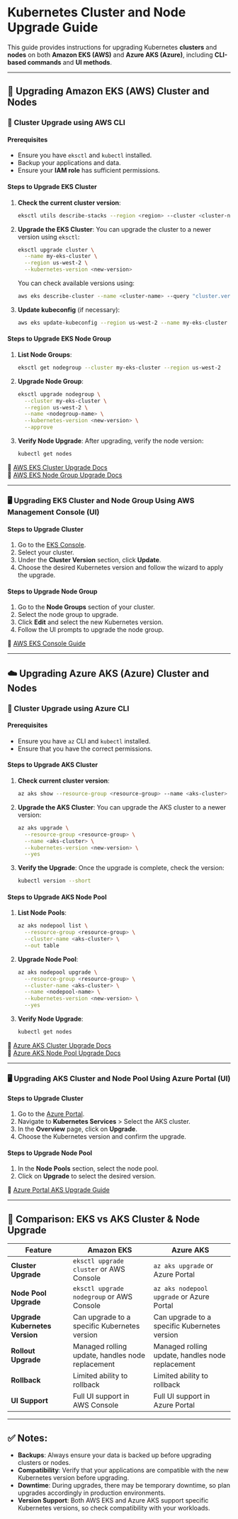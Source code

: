 # Kubernetes Cluster and Node Upgrade Guide

This guide provides instructions for upgrading Kubernetes **clusters** and **nodes** on both **Amazon EKS (AWS)** and **Azure AKS (Azure)**, including **CLI-based commands** and **UI methods**.

---

## 🚀 Upgrading Amazon EKS (AWS) Cluster and Nodes

### 🔧 Cluster Upgrade using AWS CLI

#### Prerequisites
- Ensure you have `eksctl` and `kubectl` installed.
- Backup your applications and data.
- Ensure your **IAM role** has sufficient permissions.

#### Steps to Upgrade EKS Cluster

1. **Check the current cluster version**:
   ```bash
   eksctl utils describe-stacks --region <region> --cluster <cluster-name>
   ```

2. **Upgrade the EKS Cluster**:
   You can upgrade the cluster to a newer version using `eksctl`:
   ```bash
   eksctl upgrade cluster \
     --name my-eks-cluster \
     --region us-west-2 \
     --kubernetes-version <new-version>
   ```
   You can check available versions using:
   ```bash
   aws eks describe-cluster --name <cluster-name> --query "cluster.version"
   ```

3. **Update kubeconfig** (if necessary):
   ```bash
   aws eks update-kubeconfig --region us-west-2 --name my-eks-cluster
   ```

#### Steps to Upgrade EKS Node Group

1. **List Node Groups**:
   ```bash
   eksctl get nodegroup --cluster my-eks-cluster --region us-west-2
   ```

2. **Upgrade Node Group**:
   ```bash
   eksctl upgrade nodegroup \
     --cluster my-eks-cluster \
     --region us-west-2 \
     --name <nodegroup-name> \
     --kubernetes-version <new-version> \
     --approve
   ```

3. **Verify Node Upgrade**:
   After upgrading, verify the node version:
   ```bash
   kubectl get nodes
   ```

📘 [AWS EKS Cluster Upgrade Docs](https://docs.aws.amazon.com/eks/latest/userguide/update-cluster.html)  
📘 [AWS EKS Node Group Upgrade Docs](https://docs.aws.amazon.com/eks/latest/userguide/update-node-group.html)

---

### 🖥️ Upgrading EKS Cluster and Node Group Using AWS Management Console (UI)

#### Steps to Upgrade Cluster

1. Go to the [EKS Console](https://console.aws.amazon.com/eks/).
2. Select your cluster.
3. Under the **Cluster Version** section, click **Update**.
4. Choose the desired Kubernetes version and follow the wizard to apply the upgrade.

#### Steps to Upgrade Node Group

1. Go to the **Node Groups** section of your cluster.
2. Select the node group to upgrade.
3. Click **Edit** and select the new Kubernetes version.
4. Follow the UI prompts to upgrade the node group.

📘 [AWS EKS Console Guide](https://docs.aws.amazon.com/eks/latest/userguide/update-cluster.html)

---

## ☁️ Upgrading Azure AKS (Azure) Cluster and Nodes

### 🔧 Cluster Upgrade using Azure CLI

#### Prerequisites
- Ensure you have `az` CLI and `kubectl` installed.
- Ensure that you have the correct permissions.

#### Steps to Upgrade AKS Cluster

1. **Check current cluster version**:
   ```bash
   az aks show --resource-group <resource-group> --name <aks-cluster> --query "kubernetesVersion"
   ```

2. **Upgrade the AKS Cluster**:
   You can upgrade the AKS cluster to a newer version:
   ```bash
   az aks upgrade \
     --resource-group <resource-group> \
     --name <aks-cluster> \
     --kubernetes-version <new-version> \
     --yes
   ```

3. **Verify the Upgrade**:
   Once the upgrade is complete, check the version:
   ```bash
   kubectl version --short
   ```

#### Steps to Upgrade AKS Node Pool

1. **List Node Pools**:
   ```bash
   az aks nodepool list \
     --resource-group <resource-group> \
     --cluster-name <aks-cluster> \
     --out table
   ```

2. **Upgrade Node Pool**:
   ```bash
   az aks nodepool upgrade \
     --resource-group <resource-group> \
     --cluster-name <aks-cluster> \
     --name <nodepool-name> \
     --kubernetes-version <new-version> \
     --yes
   ```

3. **Verify Node Upgrade**:
   ```bash
   kubectl get nodes
   ```

📘 [Azure AKS Cluster Upgrade Docs](https://learn.microsoft.com/en-us/azure/aks/upgrade-cluster)  
📘 [Azure AKS Node Pool Upgrade Docs](https://learn.microsoft.com/en-us/azure/aks/upgrade-nodepool)

---

### 🖥️ Upgrading AKS Cluster and Node Pool Using Azure Portal (UI)

#### Steps to Upgrade Cluster

1. Go to the [Azure Portal](https://portal.azure.com/).
2. Navigate to **Kubernetes Services** > Select the AKS cluster.
3. In the **Overview** page, click on **Upgrade**.
4. Choose the Kubernetes version and confirm the upgrade.

#### Steps to Upgrade Node Pool

1. In the **Node Pools** section, select the node pool.
2. Click on **Upgrade** to select the desired version.

📘 [Azure Portal AKS Upgrade Guide](https://learn.microsoft.com/en-us/azure/aks/upgrade-cluster)

---

## 🔄 Comparison: EKS vs AKS Cluster & Node Upgrade

| Feature                       | Amazon EKS                                      | Azure AKS                                      |
|-------------------------------|-------------------------------------------------|------------------------------------------------|
| **Cluster Upgrade**            | `eksctl upgrade cluster` or AWS Console         | `az aks upgrade` or Azure Portal              |
| **Node Pool Upgrade**          | `eksctl upgrade nodegroup` or AWS Console       | `az aks nodepool upgrade` or Azure Portal     |
| **Upgrade Kubernetes Version** | Can upgrade to a specific Kubernetes version   | Can upgrade to a specific Kubernetes version  |
| **Rollout Upgrade**            | Managed rolling update, handles node replacement | Managed rolling update, handles node replacement|
| **Rollback**                   | Limited ability to rollback                    | Limited ability to rollback                   |
| **UI Support**                 | Full UI support in AWS Console                  | Full UI support in Azure Portal               |

---

## ✅ Notes:
- **Backups**: Always ensure your data is backed up before upgrading clusters or nodes.
- **Compatibility**: Verify that your applications are compatible with the new Kubernetes version before upgrading.
- **Downtime**: During upgrades, there may be temporary downtime, so plan upgrades accordingly in production environments.
- **Version Support**: Both AWS EKS and Azure AKS support specific Kubernetes versions, so check compatibility with your workloads.

